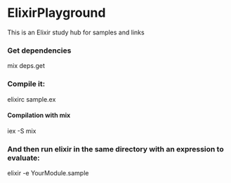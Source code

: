 # ElixirPlayground
This is an Elixir study hub for samples and links

### Get dependencies
mix deps.get

### Compile it:
elixirc sample.ex

#### Compilation with mix
iex -S mix

### And then run elixir in the same directory with an expression to evaluate:
elixir -e YourModule.sample
